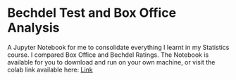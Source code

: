 # Bechdel Test and Box Office Analysis

A Jupyter Notebook for me to consolidate everything I learnt in my Statistics course. I compared Box Office and Bechdel Ratings.
The Notebook is available for you to download and run on your own machine, or visit the colab link available here:
[Link](https://colab.research.google.com/drive/1mXy5k27snvA7kx-MSRit3yu7plSRSuaG?usp=sharing)

